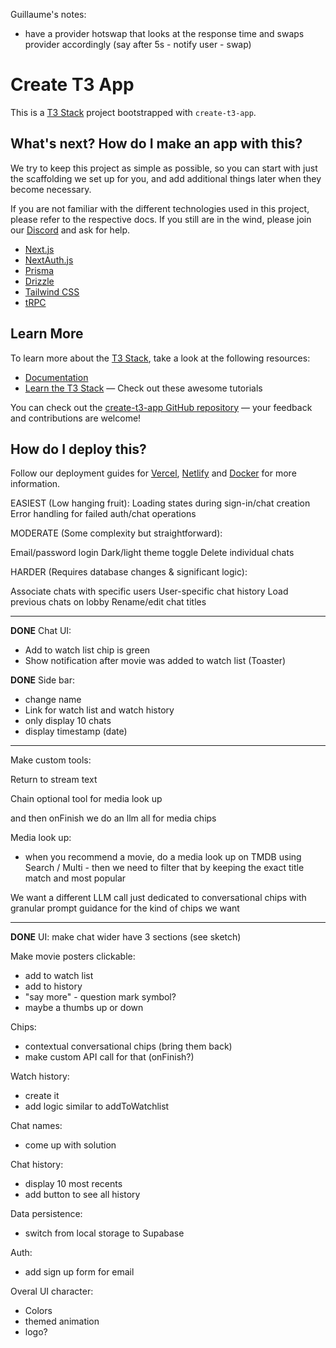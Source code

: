 Guillaume's notes:

- have a provider hotswap that looks at the response time and swaps provider accordingly (say after 5s - notify user - swap)


# Create T3 App
This is a [T3 Stack](https://create.t3.gg/) project bootstrapped with `create-t3-app`.

## What's next? How do I make an app with this?

We try to keep this project as simple as possible, so you can start with just the scaffolding we set up for you, and add additional things later when they become necessary.

If you are not familiar with the different technologies used in this project, please refer to the respective docs. If you still are in the wind, please join our [Discord](https://t3.gg/discord) and ask for help.

- [Next.js](https://nextjs.org)
- [NextAuth.js](https://next-auth.js.org)
- [Prisma](https://prisma.io)
- [Drizzle](https://orm.drizzle.team)
- [Tailwind CSS](https://tailwindcss.com)
- [tRPC](https://trpc.io)

## Learn More

To learn more about the [T3 Stack](https://create.t3.gg/), take a look at the following resources:

- [Documentation](https://create.t3.gg/)
- [Learn the T3 Stack](https://create.t3.gg/en/faq#what-learning-resources-are-currently-available) — Check out these awesome tutorials

You can check out the [create-t3-app GitHub repository](https://github.com/t3-oss/create-t3-app) — your feedback and contributions are welcome!

## How do I deploy this?

Follow our deployment guides for [Vercel](https://create.t3.gg/en/deployment/vercel), [Netlify](https://create.t3.gg/en/deployment/netlify) and [Docker](https://create.t3.gg/en/deployment/docker) for more information.


EASIEST (Low hanging fruit):
Loading states during sign-in/chat creation
Error handling for failed auth/chat operations

MODERATE (Some complexity but straightforward):

Email/password login
Dark/light theme toggle
Delete individual chats

HARDER (Requires database changes & significant logic):

Associate chats with specific users
User-specific chat history
Load previous chats on lobby
Rename/edit chat titles

____

**DONE**
Chat UI:
- Add to watch list chip is green
- Show notification after movie was added to watch list (Toaster)


**DONE** Side bar:
- change name
- Link for watch list and watch history
- only display 10 chats
- display timestamp (date)

___

Make custom tools:

Return to stream text

Chain optional tool for media look up

and then onFinish we do an llm all for media chips

Media look up:
- when you recommend a movie, do a media look up on TMDB using Search / Multi - then we need to filter that by keeping the exact title match and most popular

We want a different LLM call just dedicated to conversational chips with granular prompt guidance for the kind of chips we want

___

**DONE** UI:
make chat wider
have 3 sections (see sketch)

Make movie posters clickable:
- add to watch list
- add to history
- "say more" - question mark symbol?
- maybe a thumbs up or down

Chips:
- contextual conversational chips (bring them back)
- make custom API call for that (onFinish?)

Watch history:
- create it
- add logic similar to addToWatchlist

Chat names:
- come up with solution

Chat history:
- display 10 most recents
- add button to see all history

Data persistence:
- switch from local storage to Supabase

Auth:
- add sign up form for email

Overal UI character:
- Colors
- themed animation
- logo?

